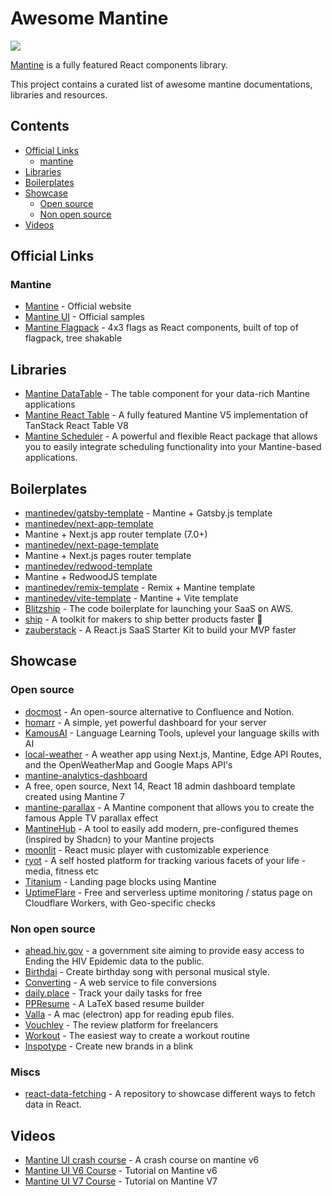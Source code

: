 # Awesome Mantine

[![](https://cdn.rawgit.com/sindresorhus/awesome/master/media/badge.svg)](http://awesome.es)

[Mantine](https://mantine.dev) is a fully featured React components library.

This project contains a curated list of awesome mantine documentations,
libraries and resources.

## Contents

- [Official Links](#official-links)
  - [mantine](#mantine)
- [Libraries](#libraries)
- [Boilerplates](#boilerplates)
- [Showcase](#showcase)
  - [Open source](#open-source)
  - [Non open source](#non-open-source)
- [Videos](#videos)

## Official Links

### Mantine

- [Mantine](https://mantine.dev) - Official website
- [Mantine UI](https://ui.mantine.dev/) - Official samples
- [Mantine Flagpack](https://mantinedev.github.io/mantine-flagpack/) - 4x3 flags
  as React components, built of top of flagpack, tree shakable

## Libraries

- [Mantine DataTable](https://icflorescu.github.io/mantine-datatable/) - The
  table component for your data-rich Mantine applications
- [Mantine React Table](https://www.mantine-react-table.com/) - A fully featured
  Mantine V5 implementation of TanStack React Table V8
- [Mantine Scheduler](https://github.com/jadamita/mantine-scheduler) - A
  powerful and flexible React package that allows you to easily integrate
  scheduling functionality into your Mantine-based applications.

## Boilerplates

- [mantinedev/gatsby-template](https://github.com/mantinedev/gatsby-template) -
  Mantine + Gatsby.js template
- [mantinedev/next-app-template](https://github.com/mantinedev/next-app-template)
- Mantine + Next.js app router template (7.0+)
- [mantinedev/next-page-template](https://github.com/mantinedev/next-pages-template)
- Mantine + Next.js pages router template
- [mantinedev/redwood-template](https://github.com/mantinedev/redwood-template)
- Mantine + RedwoodJS template
- [mantinedev/remix-template](https://github.com/mantinedev/remix-template) -
  Remix + Mantine template
- [mantinedev/vite-template](https://github.com/mantinedev/vite-template) -
  Mantine + Vite template
- [Blitzship](https://blitz-ship.com/) - The code boilerplate for launching
  your SaaS on AWS.
- [ship](https://github.com/paralect/ship) - A toolkit for makers to ship better
  products faster 🚀
- [zauberstack](https://zauberstack.com/) - A React.js SaaS Starter Kit to build
  your MVP faster

## Showcase

### Open source

- [docmost](https://docmost.com/) - An open-source alternative to Confluence and
  Notion.
- [homarr](https://github.com/ajnart/homarr) - A simple, yet powerful dashboard
  for your server
- [KamousAI](https://github.com/Ali-Hussein-dev/KamousAI) - Language Learning
  Tools, uplevel your language skills with AI
- [local-weather](https://localwx.vercel.app/) - A weather app using Next.js,
  Mantine, Edge API Routes, and the OpenWeatherMap and Google Maps API's
- [mantine-analytics-dashboard](https://github.com/design-sparx/mantine-analytics-dashboard)
- A free, open source, Next 14, React 18 admin dashboard template created using
  Mantine 7
- [mantine-parallax](https://gfazioli.github.io/mantine-parallax/) - A Mantine
  component that allows you to create the famous Apple TV parallax effect
- [MantineHub](https://mantinehub.com/) - A tool to easily add modern,
  pre-configured themes (inspired by Shadcn) to your Mantine projects
- [moonlit](https://github.com/bgwastu/moonlit) - React music player with
  customizable experience
- [ryot](https://github.com/ignisda/ryot) - A self hosted platform for tracking
  various facets of your life - media, fitness etc
- [Titanium](https://www.titanium.dev/) - Landing page blocks
  using Mantine
- [UptimeFlare](https://github.com/lyc8503/UptimeFlare) - Free and serverless
  uptime monitoring / status page on Cloudflare Workers, with Geo-specific checks

### Non open source

- [ahead.hiv.gov](https://ahead.hiv.gov/) - a government site aiming to provide easy
  access to Ending the HIV Epidemic data to the public.
- [Birthdai](https://birthdai.app) - Create birthday song with personal musical
  style.
- [Converting](https://converting.to/) - A web service to file conversions
- [daily.place](https://daily.place/) - Track your daily tasks for free
- [PPResume](http://ppresume.com/) - A LaTeX based resume builder
- [Valla](https://www.valla.app/) - A mac (electron) app for reading epub files.
- [Vouchley](https://www.vouchley.com/) - The review platform for freelancers
- [Workout](https://workout.lol/) - The easiest way to create a workout routine
- [Inspotype](https://inspotype.com?ref=awesome-mantine) - Create new brands in a blink

### Miscs

- [react-data-fetching](https://github.com/KevinVandy/react-data-fetching) - A
  repository to showcase different ways to fetch data in React.

## Videos

- [Mantine UI crash course](https://www.youtube.com/watch?v=U9MaICpcNRI) - A
  crash course on mantine v6
- [Mantine UI V6 Course](https://www.youtube.com/playlist?list=PLxt4i7QVE68-iimjALLoOIMzY7Tg0lEaY) - Tutorial on Mantine v6
- [Mantine UI V7 Course](https://www.youtube.com/watch?v=EMoKmShoM_U&list=PLxt4i7QVE688fQGmZzWt_cpKbi5phODkE) - Tutorial on Mantine V7
